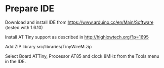 Prepare IDE
===========

Download and install IDE from https://www.arduino.cc/en/Main/Software (tested with 1.6.10)

Install AT Tiny support as described in http://highlowtech.org/?p=1695

Add ZIP library src/libraries/TinyWireM.zip

Select Board ATTiny, Processor AT85 and clock 8MHz from the Tools menu in the IDE.
